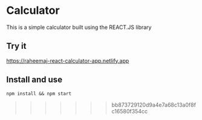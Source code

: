 # Calculator
This is a simple calculator built using the REACT.JS library

## Try it
https://raheemaj-react-calculator-app.netlify.app

## Install and use
`npm install && npm start`
>>>>>>> bb873729120d9a4e7a68c13a0f8fc16580f354cc

